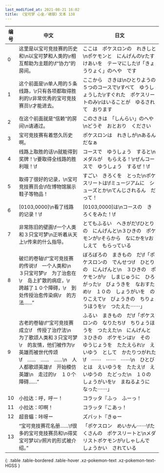 ```yaml
---
last_modified_at: 2021-08-21 16:02
title: 《宝可梦 心金／魂银》文本 138
---
```

| 编号 | 中文 | 日文 |
| ---- | ---- | ---- |
| 0 | 这里是以宝可竞技赛的历史和\n以宝可梦和人类的\r相互帮助为主题的\f“协力”的房间。 | ここは　ポケスロンの　れきしと\nポケモンと　にんげんの\rたすけあいを　テーマにした\f「きょうりょく」のへや　です |
| 1 | 这个前面是\n单人用的５条线路，\r只有各项都取得胜利的\r非常优秀的宝可竞技赛员\r才能进去。 | ここから　さきは\nひとりようの　５つのコースで\rすべて　ゆうしょうした\rすぐれた　ポケスリートのみ\rはいることが　ゆるされて　おります |
| 2 | 在这个前面就是“信赖”的房间\n请通过。 | このさきは　「しんらい」のへや\nどうぞ　おとおり　ください |
| 3 | 宝可竞技赛有着悠久历史啊。 | ポケスロンは　れきしが\nあるんだなぁ |
| 4 | 线路上取胜的话\n就能得到奖牌！\r要取得全线路的胜利哦！\f | コースで　ゆうしょう　すると\nメダルが　もらえる！\rぜんコースで　ゆうしょう　するぜ！\f |
| 5 | 取得了很好的记录，\n宝可竞技赛员会\f在博物馆展示鞋子等物品！ | すごい　きろくを　とった\nポケスリートは\fミュージアムに　シューズとか\nてんじされるん　だって！ |
| 6 | [0103,0000]\n看了线路的记录！\f | [0103,0000]は\nコースの　きろくをみた！\f |
| 7 | 非常陈旧的壁画\f一个人类和３只宝可梦\n正听着从天上\r传来的什么指导。 | とてもふるい　へきがだ\fひとりの　にんげんと\n３ひきの　ポケモンが\rそらから　なにかを\rおしえて　もらっている |
| 8 | 破烂的卷轴\f“宝可竞技赛的传说\f　一个人类和\n　３只宝可梦\r　为了治愈在\r　岛上扩散的病症，\r　跨越了１０个障碍，\r　到处传授治愈传染病\r　的方法……” | ぼろぼろの　まきもの　だ\f「ポケスロンの　でんせつ\f　ひとりの　にんげんと\n　３ひきの　ポケモンが\r　しまじゅうに　ひろがった\r　びょうきを　なおすため\r　１０の　しょうがいを　のりこえて\r　びょうきの　ちりょうほうを\r　つたえた⋯⋯」 |
| 9 | 古老的卷轴\f“宝可竞技赛成立\f　传授了治疗法\n　为了歌颂人类和３只宝可梦\r　的友情，他们被作为\r　英雄而被世代传颂\f　……　……　……\n　人人都歌颂英雄\f　开始模仿英雄\n　走过的\r　１０个障碍……” | ふるい　まきもの　だ\f「ポケスロンの　なりたち\f　ちりょうほうを　つたえた\n　にんげんと　３ひきの　ポケモンは\r　その　ゆうじょうを　たたえられ\r　えいゆう　として　かたりつがれた\f　⋯⋯　⋯⋯　⋯⋯\n　ひとびとは　えいゆうを　たたえ\f　えいゆうの　たどった\n　１０の　しょうがいを\r　まねるように　なった⋯⋯」 |
| 10 | 小拉达：呼，呼ー！ | コラッタ『ふっ　ふーっ！ |
| 11 | 小拉达：叩啊！ | コラッタ『こあっ！ |
| 12 | 超音蝠：咔呀ー | ズバット『きゅー |
| 13 | “宝可竞技赛花名册……\f很多的宝可竞技赛员和\n得奖宝可梦以\r照片的形式被介绍。” | 「ポケスロン　めいかん⋯⋯\fたくさんの　ポケスリートと\nメダリストポケモンが\rしゃしんで　しょうかい　されている |
{: .table .table-bordered .table-hover .xz-pokemon-text .xz-pokemon-text-HGSS }